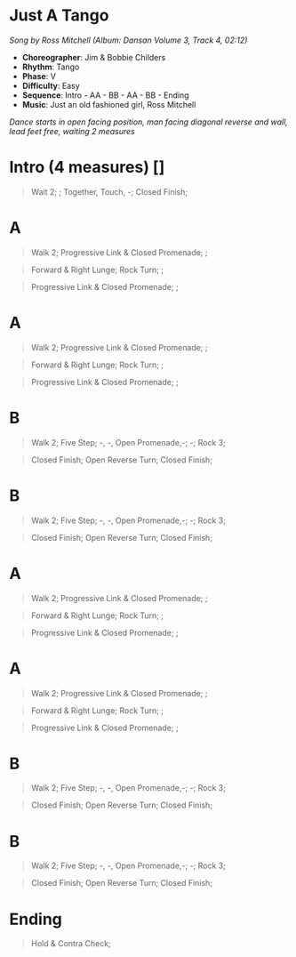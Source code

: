 # Just A Tango
*Song by Ross Mitchell (Album: Dansan Volume 3, Track 4, 02:12)*

* **Choreographer**: Jim & Bobbie Childers
* **Rhythm**: Tango
* **Phase**: V
* **Difficulty**: Easy
* **Sequence**: Intro - AA - BB - AA - BB - Ending
* **Music**: Just an old fashioned girl, Ross Mitchell

*Dance starts in open facing position, man facing diagonal reverse and wall, lead feet free, waiting 2 measures*

# Intro (4 measures) []

> Wait 2; ; Together, Touch, -; Closed Finish;

# A

> Walk 2; Progressive Link & Closed Promenade; ;

> Forward & Right Lunge; Rock Turn; ;

> Progressive Link & Closed Promenade; ;

# A

> Walk 2; Progressive Link & Closed Promenade; ;

> Forward & Right Lunge; Rock Turn; ;

> Progressive Link & Closed Promenade; ;

# B

> Walk 2; Five Step; -, -, Open Promenade,-; -; Rock 3;

> Closed Finish; Open Reverse Turn; Closed Finish;

# B

> Walk 2; Five Step; -, -, Open Promenade,-; -; Rock 3;

> Closed Finish; Open Reverse Turn; Closed Finish;

# A

> Walk 2; Progressive Link & Closed Promenade; ;

> Forward & Right Lunge; Rock Turn; ;

> Progressive Link & Closed Promenade; ;

# A

> Walk 2; Progressive Link & Closed Promenade; ;

> Forward & Right Lunge; Rock Turn; ;

> Progressive Link & Closed Promenade; ;

# B

> Walk 2; Five Step; -, -, Open Promenade,-; -; Rock 3;

> Closed Finish; Open Reverse Turn; Closed Finish;

# B

> Walk 2; Five Step; -, -, Open Promenade,-; -; Rock 3;

> Closed Finish; Open Reverse Turn; Closed Finish;

# Ending

> Hold & Contra Check;

<meta name="x:audio-file" content="r/Ross Mitchell/Ross Mitchell, His Band & Singers - Just An Old Fashioned Girl (Tango 33).mp3" >